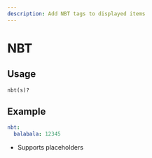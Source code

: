 ```yaml
---
description: Add NBT tags to displayed items
---
```


# NBT

## Usage

```text
nbt(s)?
```

## Example

```yaml
nbt:
  balabala: 12345
```

* Supports placeholders

